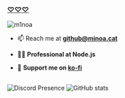 ### [♡♡♡](https://minoa.cat)

<img src="https://komarev.com/ghpvc/?username=m1noa&label=Profile%20views&color=0eb46c&style=flat" alt="m1noa" />

- 📫 Reach me at **github@minoa.cat**

- 👩‍🏫 **Professional at Node.js**

- 💸 **Support me on [ko-fi](https://ko-fi.com/squint)**

##
![Discord Presence](https://lanyard.cnrad.dev/api/919656376807092304?bg=1a1c1f&borderRadius=8px&gradient=aaaaaa&hideDiscrim=true&globalName=true&idleMessage=Doing..&useDisplayName=true&animated=true&)
![GitHub stats](https://github-readme-stats.vercel.app/api/top-langs/?username=M1noa&include_all_commits=true&bg_color=1a1c1f&hide_border=true&theme=dark&border_radius=8px&hide=css)
